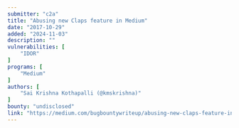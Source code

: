 ```yaml
---
submitter: "c2a"
title: "Abusing new Claps feature in Medium"
date: "2017-10-29"
added: "2024-11-03"
description: ""
vulnerabilities: [
    "IDOR"
]
programs: [
    "Medium"
]
authors: [
    "Sai Krishna Kothapalli (@kmskrishna)"
]
bounty: "undisclosed"
link: "https://medium.com/bugbountywriteup/abusing-new-claps-feature-in-medium-6bd8757a64a4"
---
```




